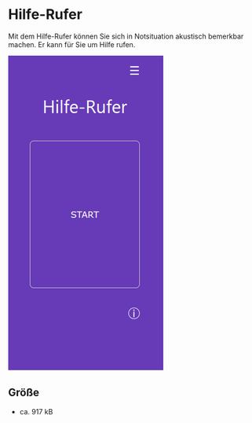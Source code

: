 # Hilfe-Rufer
Mit dem Hilfe-Rufer können Sie sich in Notsituation akustisch bemerkbar machen. Er kann für Sie um Hilfe rufen.

![Demo-Seite](./hilfe-rufer-demo.png)



## Größe
- ca. 917 kB
